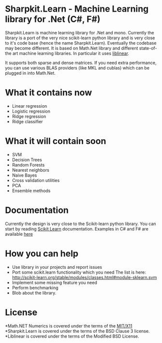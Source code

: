 Sharpkit.Learn - Machine Learning library for .Net (C#, F#)
==============

Sharpkit.Learn is machine learning library for .Net and mono.
Currently the library is a port of the very nice scikit-learn python library and is very
close to it's code base (hence the name Sharpkit.Learn).
Eventually the codebase may become different.
It is based on Math.Net library and different state-of-the art
machine learning libraries. In particular it uses [liblinear](http://www.csie.ntu.edu.tw/~cjlin/liblinear/).

It supports both sparse and dense matrices. If you need extra
performance, you can use various BLAS providers (like MKL and cublas)
which can be plugged in into Math.Net.

What it contains now
==============
   * Linear regression
   * Logistic regression
   * Ridge regression
   * Ridge classifier
      

What it will contain soon
==============
   * SVM
   * Decision Trees
   * Random Forests
   * Nearest neighbors
   * Naive Bayes
   * Cross validation utilities
   * PCA
   * Ensemble methods

Documentation
===============
   Currently the design is very close to the Scikit-learn python library.
   You can start by reading [Scikit Learn](http://scikit-learn.org/stable/documentation.html) documentation.
   Examples in C# and F# are available [here](EXAMPLES.md)


How you can help
===============
   * Use library in your projects and report issues
   * Port some scikit.learn functionality which you need
      The list is here: http://scikit-learn.org/stable/modules/classes.html#module-sklearn.svm
   * Implement some missing feature you need     
   * Perform benchmarking
   * Blob about the library.

License
===============

*Math.NET Numerics is covered under the terms of the [MIT/X11](http://mathnetnumerics.codeplex.com/license)
*Sharpkit.Learn is covered under the terms of the BSD Clause 3 license.
*Liblinear is covered under the terms of the Modified BSD License.
